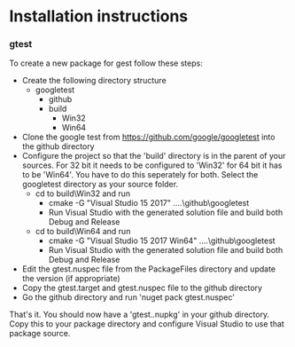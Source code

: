 # Installation instructions

### gtest

To create a new package for gest follow these steps:


* Create the following directory structure
    * googletest
        * github
        * build
            * Win32
            * Win64
* Clone the google test from https://github.com/google/googletest into the github directory
* Configure the project so that the 'build' directory is in the parent of your sources. For 32 bit it needs to be configured to 'Win32' for 64 bit it has to be 'Win64'. You have to do this seperately for both. Select the googletest directory as your source folder. 
    * cd to build\Win32 and run
        * cmake -G "Visual Studio 15 2017" ..\..\github\googletest
        * Run Visual Studio with the generated solution file and build both Debug and Release
    * cd to build\Win64 and run
        * cmake -G "Visual Studio 15 2017 Win64" ..\..\github\googletest
        * Run Visual Studio with the generated solution file and build both Debug and Release
* Edit the gtest.nuspec file from the PackageFiles directory and update the version (if appropriate)
* Copy the gtest.target and gtest.nuspec file to the github directory
* Go the github directory and run 'nuget pack gtest.nuspec'

That's it. You should now have a 'gtest.<version>.nupkg' in your github directory. Copy this to your package directory and configure Visual Studio to use that package source.
